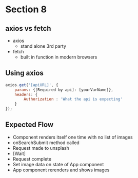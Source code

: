 # Section 8

## axios vs fetch
- axios
    - stand alone 3rd party
- fetch
    - built in function in modern browsers

## Using axios
``` JavaScript
axios.get('[apiURL]', {
    params: {[Required by api]: [yourVarName]},
    headers: {
        Authorization : 'What the api is expecting'
    }
});
```

## Expected Flow
- Component renders itself one time with no list of images
- onSearchSubmit method called
- Request made to unsplash
- [Wait]
- Request complete
- Set image data on state of App component
- App component rerenders and shows images